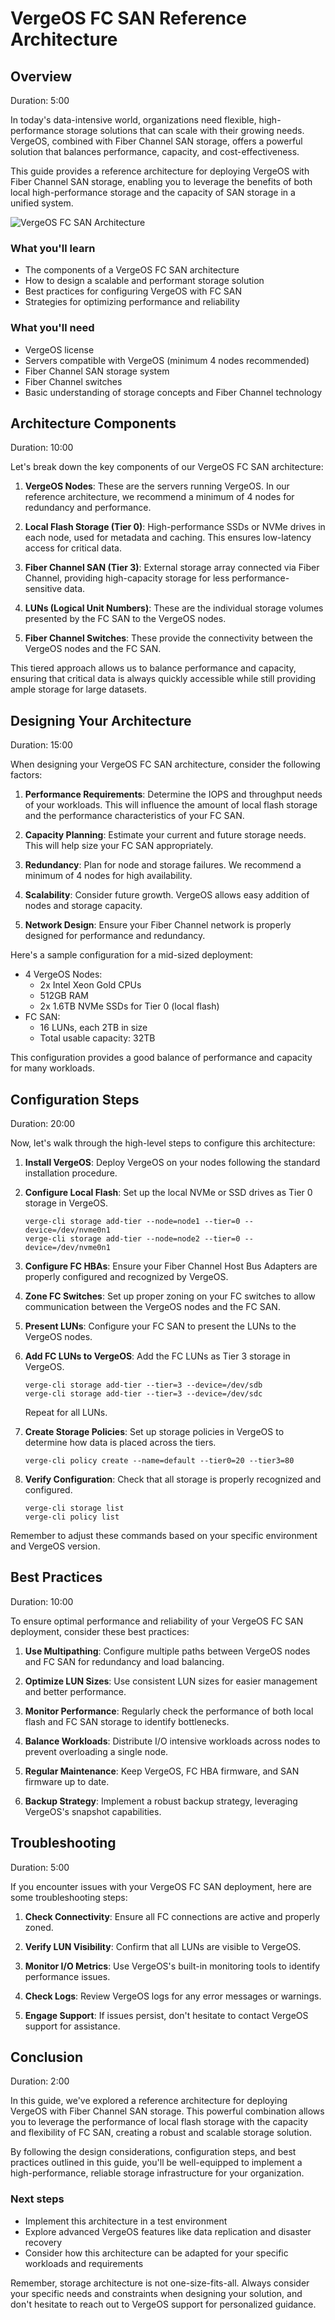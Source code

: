 # VergeOS FC SAN Reference Architecture


## Overview

Duration: 5:00

In today's data-intensive world, organizations need flexible, high-performance storage solutions that can scale with their growing needs. VergeOS, combined with Fiber Channel SAN storage, offers a powerful solution that balances performance, capacity, and cost-effectiveness.

This guide provides a reference architecture for deploying VergeOS with Fiber Channel SAN storage, enabling you to leverage the benefits of both local high-performance storage and the capacity of SAN storage in a unified system.

![VergeOS FC SAN Architecture](/public/fiber-channel.png)

### What you'll learn

- The components of a VergeOS FC SAN architecture
- How to design a scalable and performant storage solution
- Best practices for configuring VergeOS with FC SAN
- Strategies for optimizing performance and reliability

### What you'll need

- VergeOS license
- Servers compatible with VergeOS (minimum 4 nodes recommended)
- Fiber Channel SAN storage system
- Fiber Channel switches
- Basic understanding of storage concepts and Fiber Channel technology

## Architecture Components

Duration: 10:00

Let's break down the key components of our VergeOS FC SAN architecture:

1. **VergeOS Nodes**: These are the servers running VergeOS. In our reference architecture, we recommend a minimum of 4 nodes for redundancy and performance.

2. **Local Flash Storage (Tier 0)**: High-performance SSDs or NVMe drives in each node, used for metadata and caching. This ensures low-latency access for critical data.

3. **Fiber Channel SAN (Tier 3)**: External storage array connected via Fiber Channel, providing high-capacity storage for less performance-sensitive data.

4. **LUNs (Logical Unit Numbers)**: These are the individual storage volumes presented by the FC SAN to the VergeOS nodes.

5. **Fiber Channel Switches**: These provide the connectivity between the VergeOS nodes and the FC SAN.

This tiered approach allows us to balance performance and capacity, ensuring that critical data is always quickly accessible while still providing ample storage for large datasets.

## Designing Your Architecture

Duration: 15:00

When designing your VergeOS FC SAN architecture, consider the following factors:

1. **Performance Requirements**: Determine the IOPS and throughput needs of your workloads. This will influence the amount of local flash storage and the performance characteristics of your FC SAN.

2. **Capacity Planning**: Estimate your current and future storage needs. This will help size your FC SAN appropriately.

3. **Redundancy**: Plan for node and storage failures. We recommend a minimum of 4 nodes for high availability.

4. **Scalability**: Consider future growth. VergeOS allows easy addition of nodes and storage capacity.

5. **Network Design**: Ensure your Fiber Channel network is properly designed for performance and redundancy.

Here's a sample configuration for a mid-sized deployment:

- 4 VergeOS Nodes:
  - 2x Intel Xeon Gold CPUs
  - 512GB RAM
  - 2x 1.6TB NVMe SSDs for Tier 0 (local flash)
- FC SAN:
  - 16 LUNs, each 2TB in size
  - Total usable capacity: 32TB

This configuration provides a good balance of performance and capacity for many workloads.

## Configuration Steps

Duration: 20:00

Now, let's walk through the high-level steps to configure this architecture:

1. **Install VergeOS**: 
   Deploy VergeOS on your nodes following the standard installation procedure.

2. **Configure Local Flash**:
   Set up the local NVMe or SSD drives as Tier 0 storage in VergeOS.

   ```
   verge-cli storage add-tier --node=node1 --tier=0 --device=/dev/nvme0n1
   verge-cli storage add-tier --node=node2 --tier=0 --device=/dev/nvme0n1
   ```

3. **Configure FC HBAs**:
   Ensure your Fiber Channel Host Bus Adapters are properly configured and recognized by VergeOS.

4. **Zone FC Switches**:
   Set up proper zoning on your FC switches to allow communication between the VergeOS nodes and the FC SAN.

5. **Present LUNs**:
   Configure your FC SAN to present the LUNs to the VergeOS nodes.

6. **Add FC LUNs to VergeOS**:
   Add the FC LUNs as Tier 3 storage in VergeOS.

   ```
   verge-cli storage add-tier --tier=3 --device=/dev/sdb
   verge-cli storage add-tier --tier=3 --device=/dev/sdc
   ```

   Repeat for all LUNs.

7. **Create Storage Policies**:
   Set up storage policies in VergeOS to determine how data is placed across the tiers.

   ```
   verge-cli policy create --name=default --tier0=20 --tier3=80
   ```

8. **Verify Configuration**:
   Check that all storage is properly recognized and configured.

   ```
   verge-cli storage list
   verge-cli policy list
   ```

Remember to adjust these commands based on your specific environment and VergeOS version.

## Best Practices

Duration: 10:00

To ensure optimal performance and reliability of your VergeOS FC SAN deployment, consider these best practices:

1. **Use Multipathing**: Configure multiple paths between VergeOS nodes and FC SAN for redundancy and load balancing.

2. **Optimize LUN Sizes**: Use consistent LUN sizes for easier management and better performance.

3. **Monitor Performance**: Regularly check the performance of both local flash and FC SAN storage to identify bottlenecks.

4. **Balance Workloads**: Distribute I/O intensive workloads across nodes to prevent overloading a single node.

5. **Regular Maintenance**: Keep VergeOS, FC HBA firmware, and SAN firmware up to date.

6. **Backup Strategy**: Implement a robust backup strategy, leveraging VergeOS's snapshot capabilities.

## Troubleshooting

Duration: 5:00

If you encounter issues with your VergeOS FC SAN deployment, here are some troubleshooting steps:

1. **Check Connectivity**: Ensure all FC connections are active and properly zoned.

2. **Verify LUN Visibility**: Confirm that all LUNs are visible to VergeOS.

3. **Monitor I/O Metrics**: Use VergeOS's built-in monitoring tools to identify performance issues.

4. **Check Logs**: Review VergeOS logs for any error messages or warnings.

5. **Engage Support**: If issues persist, don't hesitate to contact VergeOS support for assistance.

## Conclusion

Duration: 2:00

In this guide, we've explored a reference architecture for deploying VergeOS with Fiber Channel SAN storage. This powerful combination allows you to leverage the performance of local flash storage with the capacity and flexibility of FC SAN, creating a robust and scalable storage solution.

By following the design considerations, configuration steps, and best practices outlined in this guide, you'll be well-equipped to implement a high-performance, reliable storage infrastructure for your organization.

### Next steps

- Implement this architecture in a test environment
- Explore advanced VergeOS features like data replication and disaster recovery
- Consider how this architecture can be adapted for your specific workloads and requirements


Remember, storage architecture is not one-size-fits-all. Always consider your specific needs and constraints when designing your solution, and don't hesitate to reach out to VergeOS support for personalized guidance.

